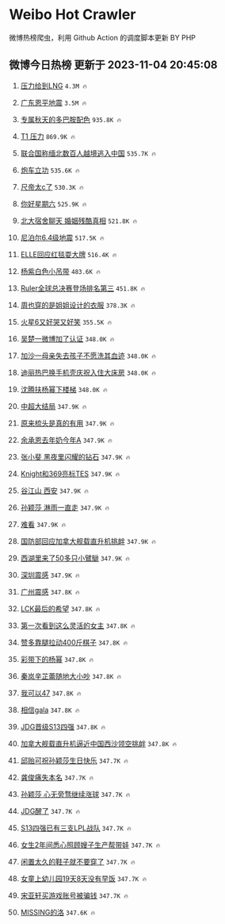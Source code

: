 # Weibo Hot Crawler 



微博热榜爬虫，利用 Github Action 的调度脚本更新 BY PHP 


## 微博今日热榜 更新于 2023-11-04 20:45:08 
1. [压力给到LNG](https://s.weibo.com/weibo?q=%23%E5%8E%8B%E5%8A%9B%E7%BB%99%E5%88%B0LNG%23&t=31&band_rank=1&Refer=top) `4.3M 🔥` 

1. [广东恩平地震](https://s.weibo.com/weibo?q=%23%E5%B9%BF%E4%B8%9C%E6%81%A9%E5%B9%B3%E5%9C%B0%E9%9C%87%23&t=31&band_rank=2&Refer=top) `3.5M 🔥` 

1. [专属秋天的多巴胺配色](https://s.weibo.com/weibo?q=%23%E4%B8%93%E5%B1%9E%E7%A7%8B%E5%A4%A9%E7%9A%84%E5%A4%9A%E5%B7%B4%E8%83%BA%E9%85%8D%E8%89%B2%23&t=31&band_rank=3&Refer=top) `935.8K 🔥` 

1. [T1 压力](https://s.weibo.com/weibo?q=T1%20%E5%8E%8B%E5%8A%9B&t=31&band_rank=4&Refer=top) `869.9K 🔥` 

1. [联合国称缅北数百人越境逃入中国](https://s.weibo.com/weibo?q=%23%E8%81%94%E5%90%88%E5%9B%BD%E7%A7%B0%E7%BC%85%E5%8C%97%E6%95%B0%E7%99%BE%E4%BA%BA%E8%B6%8A%E5%A2%83%E9%80%83%E5%85%A5%E4%B8%AD%E5%9B%BD%23&t=31&band_rank=5&Refer=top) `535.7K 🔥` 

1. [炮车立功](https://s.weibo.com/weibo?q=%23%E7%82%AE%E8%BD%A6%E7%AB%8B%E5%8A%9F%23&t=31&band_rank=6&Refer=top) `535.6K 🔥` 

1. [尺帝太c了](https://s.weibo.com/weibo?q=%E5%B0%BA%E5%B8%9D%E5%A4%AAc%E4%BA%86&t=31&band_rank=7&Refer=top) `530.3K 🔥` 

1. [你好星期六](https://s.weibo.com/weibo?q=%E4%BD%A0%E5%A5%BD%E6%98%9F%E6%9C%9F%E5%85%AD&t=31&band_rank=8&Refer=top) `525.9K 🔥` 

1. [北大宿舍聊天 婚姻残酷真相](https://s.weibo.com/weibo?q=%E5%8C%97%E5%A4%A7%E5%AE%BF%E8%88%8D%E8%81%8A%E5%A4%A9%20%E5%A9%9A%E5%A7%BB%E6%AE%8B%E9%85%B7%E7%9C%9F%E7%9B%B8&t=31&band_rank=9&Refer=top) `521.8K 🔥` 

1. [尼泊尔6.4级地震](https://s.weibo.com/weibo?q=%23%E5%B0%BC%E6%B3%8A%E5%B0%946.4%E7%BA%A7%E5%9C%B0%E9%9C%87%23&t=31&band_rank=10&Refer=top) `517.5K 🔥` 

1. [ELLE回应红毯耍大牌](https://s.weibo.com/weibo?q=%23ELLE%E5%9B%9E%E5%BA%94%E7%BA%A2%E6%AF%AF%E8%80%8D%E5%A4%A7%E7%89%8C%23&t=31&band_rank=11&Refer=top) `516.4K 🔥` 

1. [杨紫白色小吊带](https://s.weibo.com/weibo?q=%23%E6%9D%A8%E7%B4%AB%E7%99%BD%E8%89%B2%E5%B0%8F%E5%90%8A%E5%B8%A6%23&t=31&band_rank=12&Refer=top) `483.6K 🔥` 

1. [Ruler全球总决赛登场排名第三](https://s.weibo.com/weibo?q=%23Ruler%E5%85%A8%E7%90%83%E6%80%BB%E5%86%B3%E8%B5%9B%E7%99%BB%E5%9C%BA%E6%8E%92%E5%90%8D%E7%AC%AC%E4%B8%89%23&t=31&band_rank=13&Refer=top) `451.8K 🔥` 

1. [周也穿的是姐姐设计的衣服](https://s.weibo.com/weibo?q=%23%E5%91%A8%E4%B9%9F%E7%A9%BF%E7%9A%84%E6%98%AF%E5%A7%90%E5%A7%90%E8%AE%BE%E8%AE%A1%E7%9A%84%E8%A1%A3%E6%9C%8D%23&t=31&band_rank=14&Refer=top) `378.3K 🔥` 

1. [火星6又好哭又好笑](https://s.weibo.com/weibo?q=%23%E7%81%AB%E6%98%9F6%E5%8F%88%E5%A5%BD%E5%93%AD%E5%8F%88%E5%A5%BD%E7%AC%91%23&t=31&band_rank=15&Refer=top) `355.5K 🔥` 

1. [吴楚一微博加了认证](https://s.weibo.com/weibo?q=%23%E5%90%B4%E6%A5%9A%E4%B8%80%E5%BE%AE%E5%8D%9A%E5%8A%A0%E4%BA%86%E8%AE%A4%E8%AF%81%23&t=31&band_rank=16&Refer=top) `348.0K 🔥` 

1. [加沙一母亲失去孩子不愿洗其血迹](https://s.weibo.com/weibo?q=%23%E5%8A%A0%E6%B2%99%E4%B8%80%E6%AF%8D%E4%BA%B2%E5%A4%B1%E5%8E%BB%E5%AD%A9%E5%AD%90%E4%B8%8D%E6%84%BF%E6%B4%97%E5%85%B6%E8%A1%80%E8%BF%B9%23&t=31&band_rank=17&Refer=top) `348.0K 🔥` 

1. [迪丽热巴换手机壳庆祝入住大床房](https://s.weibo.com/weibo?q=%23%E8%BF%AA%E4%B8%BD%E7%83%AD%E5%B7%B4%E6%8D%A2%E6%89%8B%E6%9C%BA%E5%A3%B3%E5%BA%86%E7%A5%9D%E5%85%A5%E4%BD%8F%E5%A4%A7%E5%BA%8A%E6%88%BF%23&t=31&band_rank=18&Refer=top) `348.0K 🔥` 

1. [沈腾扶杨幂下楼梯](https://s.weibo.com/weibo?q=%23%E6%B2%88%E8%85%BE%E6%89%B6%E6%9D%A8%E5%B9%82%E4%B8%8B%E6%A5%BC%E6%A2%AF%23&t=31&band_rank=19&Refer=top) `348.0K 🔥` 

1. [中超大结局](https://s.weibo.com/weibo?q=%23%E4%B8%AD%E8%B6%85%E5%A4%A7%E7%BB%93%E5%B1%80%23&t=31&band_rank=20&Refer=top) `347.9K 🔥` 

1. [原来梳头是真的有用](https://s.weibo.com/weibo?q=%23%E5%8E%9F%E6%9D%A5%E6%A2%B3%E5%A4%B4%E6%98%AF%E7%9C%9F%E7%9A%84%E6%9C%89%E7%94%A8%23&t=31&band_rank=21&Refer=top) `347.9K 🔥` 

1. [余承恩去年奶今年A](https://s.weibo.com/weibo?q=%23%E4%BD%99%E6%89%BF%E6%81%A9%E5%8E%BB%E5%B9%B4%E5%A5%B6%E4%BB%8A%E5%B9%B4A%23&t=31&band_rank=22&Refer=top) `347.9K 🔥` 

1. [张小斐 黑夜里闪耀的钻石](https://s.weibo.com/weibo?q=%E5%BC%A0%E5%B0%8F%E6%96%90%20%E9%BB%91%E5%A4%9C%E9%87%8C%E9%97%AA%E8%80%80%E7%9A%84%E9%92%BB%E7%9F%B3&t=31&band_rank=23&Refer=top) `347.9K 🔥` 

1. [Knight和369亮标TES](https://s.weibo.com/weibo?q=%23Knight%E5%92%8C369%E4%BA%AE%E6%A0%87TES%23&t=31&band_rank=24&Refer=top) `347.9K 🔥` 

1. [谷江山 西安](https://s.weibo.com/weibo?q=%E8%B0%B7%E6%B1%9F%E5%B1%B1%20%E8%A5%BF%E5%AE%89&t=31&band_rank=25&Refer=top) `347.9K 🔥` 

1. [孙颖莎 淋雨一直走](https://s.weibo.com/weibo?q=%E5%AD%99%E9%A2%96%E8%8E%8E%20%E6%B7%8B%E9%9B%A8%E4%B8%80%E7%9B%B4%E8%B5%B0&t=31&band_rank=26&Refer=top) `347.9K 🔥` 

1. [难看](https://s.weibo.com/weibo?q=%E9%9A%BE%E7%9C%8B&t=31&band_rank=27&Refer=top) `347.9K 🔥` 

1. [国防部回应加拿大舰载直升机挑衅](https://s.weibo.com/weibo?q=%23%E5%9B%BD%E9%98%B2%E9%83%A8%E5%9B%9E%E5%BA%94%E5%8A%A0%E6%8B%BF%E5%A4%A7%E8%88%B0%E8%BD%BD%E7%9B%B4%E5%8D%87%E6%9C%BA%E6%8C%91%E8%A1%85%23&t=31&band_rank=28&Refer=top) `347.9K 🔥` 

1. [西湖里来了50多只小鷿鷈](https://s.weibo.com/weibo?q=%23%E8%A5%BF%E6%B9%96%E9%87%8C%E6%9D%A5%E4%BA%8650%E5%A4%9A%E5%8F%AA%E5%B0%8F%E9%B7%BF%E9%B7%88%23&t=31&band_rank=29&Refer=top) `347.9K 🔥` 

1. [深圳震感](https://s.weibo.com/weibo?q=%23%E6%B7%B1%E5%9C%B3%E9%9C%87%E6%84%9F%23&t=31&band_rank=30&Refer=top) `347.9K 🔥` 

1. [广州震感](https://s.weibo.com/weibo?q=%23%E5%B9%BF%E5%B7%9E%E9%9C%87%E6%84%9F%23&t=31&band_rank=31&Refer=top) `347.8K 🔥` 

1. [LCK最后的希望](https://s.weibo.com/weibo?q=%23LCK%E6%9C%80%E5%90%8E%E7%9A%84%E5%B8%8C%E6%9C%9B%23&t=31&band_rank=32&Refer=top) `347.8K 🔥` 

1. [第一次看到这么灵活的女主](https://s.weibo.com/weibo?q=%E7%AC%AC%E4%B8%80%E6%AC%A1%E7%9C%8B%E5%88%B0%E8%BF%99%E4%B9%88%E7%81%B5%E6%B4%BB%E7%9A%84%E5%A5%B3%E4%B8%BB&t=31&band_rank=33&Refer=top) `347.8K 🔥` 

1. [赞多靠腿拉动400斤棋子](https://s.weibo.com/weibo?q=%23%E8%B5%9E%E5%A4%9A%E9%9D%A0%E8%85%BF%E6%8B%89%E5%8A%A8400%E6%96%A4%E6%A3%8B%E5%AD%90%23&t=31&band_rank=34&Refer=top) `347.8K 🔥` 

1. [彩带下的杨幂](https://s.weibo.com/weibo?q=%23%E5%BD%A9%E5%B8%A6%E4%B8%8B%E7%9A%84%E6%9D%A8%E5%B9%82%23&t=31&band_rank=35&Refer=top) `347.8K 🔥` 

1. [秦岚辛芷蕾随地大小吵](https://s.weibo.com/weibo?q=%23%E7%A7%A6%E5%B2%9A%E8%BE%9B%E8%8A%B7%E8%95%BE%E9%9A%8F%E5%9C%B0%E5%A4%A7%E5%B0%8F%E5%90%B5%23&t=31&band_rank=36&Refer=top) `347.8K 🔥` 

1. [我可以47](https://s.weibo.com/weibo?q=%E6%88%91%E5%8F%AF%E4%BB%A547&t=31&band_rank=37&Refer=top) `347.8K 🔥` 

1. [相信gala](https://s.weibo.com/weibo?q=%E7%9B%B8%E4%BF%A1gala&t=31&band_rank=38&Refer=top) `347.8K 🔥` 

1. [JDG晋级S13四强](https://s.weibo.com/weibo?q=%23JDG%E6%99%8B%E7%BA%A7S13%E5%9B%9B%E5%BC%BA%23&t=31&band_rank=39&Refer=top) `347.8K 🔥` 

1. [加拿大舰载直升机逼近中国西沙领空挑衅](https://s.weibo.com/weibo?q=%23%E5%8A%A0%E6%8B%BF%E5%A4%A7%E8%88%B0%E8%BD%BD%E7%9B%B4%E5%8D%87%E6%9C%BA%E9%80%BC%E8%BF%91%E4%B8%AD%E5%9B%BD%E8%A5%BF%E6%B2%99%E9%A2%86%E7%A9%BA%E6%8C%91%E8%A1%85%23&t=31&band_rank=40&Refer=top) `347.8K 🔥` 

1. [邱贻可祝孙颖莎生日快乐](https://s.weibo.com/weibo?q=%23%E9%82%B1%E8%B4%BB%E5%8F%AF%E7%A5%9D%E5%AD%99%E9%A2%96%E8%8E%8E%E7%94%9F%E6%97%A5%E5%BF%AB%E4%B9%90%23&t=31&band_rank=41&Refer=top) `347.7K 🔥` 

1. [龚俊痛失本名](https://s.weibo.com/weibo?q=%E9%BE%9A%E4%BF%8A%E7%97%9B%E5%A4%B1%E6%9C%AC%E5%90%8D&t=31&band_rank=42&Refer=top) `347.7K 🔥` 

1. [孙颖莎 心无旁骛继续涨球](https://s.weibo.com/weibo?q=%E5%AD%99%E9%A2%96%E8%8E%8E%20%E5%BF%83%E6%97%A0%E6%97%81%E9%AA%9B%E7%BB%A7%E7%BB%AD%E6%B6%A8%E7%90%83&t=31&band_rank=43&Refer=top) `347.7K 🔥` 

1. [JDG醒了](https://s.weibo.com/weibo?q=%23JDG%E9%86%92%E4%BA%86%23&t=31&band_rank=44&Refer=top) `347.7K 🔥` 

1. [S13四强已有三支LPL战队](https://s.weibo.com/weibo?q=%23S13%E5%9B%9B%E5%BC%BA%E5%B7%B2%E6%9C%89%E4%B8%89%E6%94%AFLPL%E6%88%98%E9%98%9F%23&t=31&band_rank=45&Refer=top) `347.7K 🔥` 

1. [女生2年间悉心照顾嫂子生产帮带娃](https://s.weibo.com/weibo?q=%23%E5%A5%B3%E7%94%9F2%E5%B9%B4%E9%97%B4%E6%82%89%E5%BF%83%E7%85%A7%E9%A1%BE%E5%AB%82%E5%AD%90%E7%94%9F%E4%BA%A7%E5%B8%AE%E5%B8%A6%E5%A8%83%23&t=31&band_rank=46&Refer=top) `347.7K 🔥` 

1. [闲置太久的鞋子就不要穿了](https://s.weibo.com/weibo?q=%23%E9%97%B2%E7%BD%AE%E5%A4%AA%E4%B9%85%E7%9A%84%E9%9E%8B%E5%AD%90%E5%B0%B1%E4%B8%8D%E8%A6%81%E7%A9%BF%E4%BA%86%23&t=31&band_rank=47&Refer=top) `347.7K 🔥` 

1. [女童上幼儿园19天8天没有早饭](https://s.weibo.com/weibo?q=%23%E5%A5%B3%E7%AB%A5%E4%B8%8A%E5%B9%BC%E5%84%BF%E5%9B%AD19%E5%A4%A98%E5%A4%A9%E6%B2%A1%E6%9C%89%E6%97%A9%E9%A5%AD%23&t=31&band_rank=48&Refer=top) `347.7K 🔥` 

1. [宋亚轩买游戏账号被骗钱](https://s.weibo.com/weibo?q=%23%E5%AE%8B%E4%BA%9A%E8%BD%A9%E4%B9%B0%E6%B8%B8%E6%88%8F%E8%B4%A6%E5%8F%B7%E8%A2%AB%E9%AA%97%E9%92%B1%23&t=31&band_rank=49&Refer=top) `347.7K 🔥` 

1. [MISSING的洛](https://s.weibo.com/weibo?q=%23MISSING%E7%9A%84%E6%B4%9B%23&t=31&band_rank=50&Refer=top) `347.6K 🔥` 

